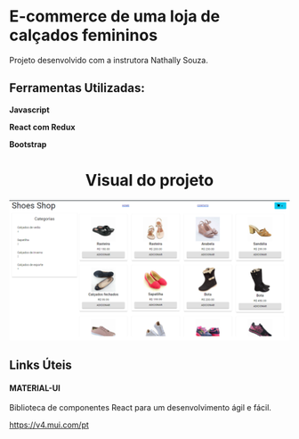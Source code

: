 # E-commerce de uma loja de calçados femininos

Projeto desenvolvido com a instrutora Nathally Souza.

## Ferramentas Utilizadas:
  **Javascript**

  **React com Redux**

  **Bootstrap**

<h1 align=center> Visual do projeto </h1>
<p>
  <img src=".github/shoesShop.png">
</p>

## Links Úteis
#### MATERIAL-UI
  Biblioteca de componentes React para um desenvolvimento ágil e fácil.
  
  https://v4.mui.com/pt

